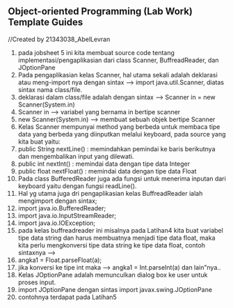 ## Object-oriented Programming (Lab Work) Template Guides
//Created by 21343038_AbelLevran
1. pada jobsheet 5 ini kita membuat source code tentang implementasi/pengaplikasian dari class Scanner, BuffreadReader, dan JOptionPane
2. Pada pengaplikasian kelas Scanner, hal utama sekali adalah deklarasi atau meng-import nya dengan sintax --> import java.util.Scanner, diatas sintax nama class/file.
3. deklarasi dalam class/file adalah dengan sintax --> Scanner in = new Scanner(System.in)
4. Scanner in --> variabel yang bernama in bertipe scanner
5. new Scanner(System.in) --> membuat sebuah objek bertipe Scanner
6. Kelas Scanner mempunyai method yang berbeda untuk membaca tipe data yang berbeda yang diinputkan melalui keyboard, pada source yang kita buat yaitu:
7. public String nextLine() : memindahkan pemindai ke baris berikutnya dan mengembalikan input yang dilewati.
8. public int nextInt() : memindai data dengan tipe data Integer
9. public float nextFloat() : memindai data dengan tipe data Float
10. Pada class BufferedReader juga ada fungsi untuk menerima inputan dari keyboard yaitu dengan fungsi readLine(). 
11. Hal yg utama juga dri pengaplikasian kelas BuffreadReader ialah mengimport dengan sintax;
12. import java.io.BufferedReader;
13. import java.io.InputStreamReader;
14. import java.io.IOException;
15. pada kelas buffreadreader ini misalnya pada Latihan4 kita buat variabel tipe data string dan harus membuatnya menjadi tipe data float, maka kita perlu mengkonversi tipe data string ke tipe data float, contoh sintaxnya -->  
16. angka1 = Float.parseFloat(a);
17. jika konversi ke tipe int maka --> angka1 = Int.parseInt(a) dan lain"nya..
18. Kelas JOptionPane adalah memunculkan dialog box ke user untuk proses input. 
19. import JOptionPane dengan sintas import javax.swing.JOptionPane
20. contohnya terdapat pada Latihan5

